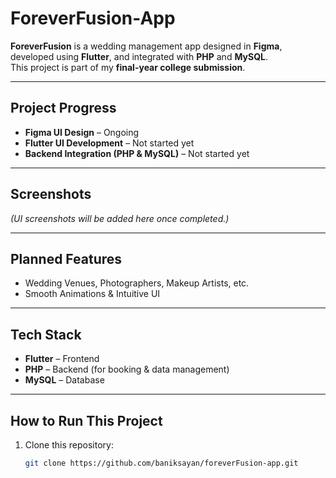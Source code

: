 # ForeverFusion-App

**ForeverFusion** is a wedding management app designed in **Figma**, developed using **Flutter**, and integrated with **PHP** and **MySQL**.  
This project is part of my **final-year college submission**.

---

## Project Progress
- **Figma UI Design** – Ongoing
- **Flutter UI Development** – Not started yet
- **Backend Integration (PHP & MySQL)** – Not started yet

---

## Screenshots
*(UI screenshots will be added here once completed.)*

---

## Planned Features
- Wedding Venues, Photographers, Makeup Artists, etc.
- Smooth Animations & Intuitive UI

---

## Tech Stack
- **Flutter** – Frontend
- **PHP** – Backend (for booking & data management)
- **MySQL** – Database

---

## How to Run This Project
1. Clone this repository:
   ```bash
   git clone https://github.com/baniksayan/foreverFusion-app.git
